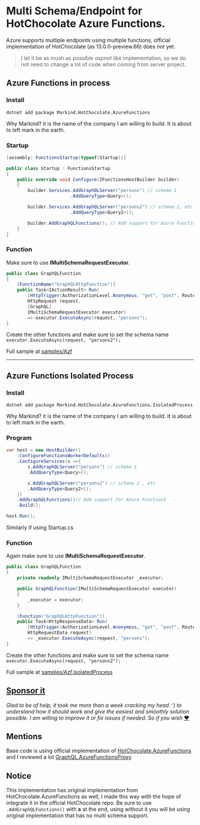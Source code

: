 # Multi Schema/Endpoint for HotChocolate Azure Functions.
Azure supports multiple endpoints using multiple functions, official implementation of HotChocolate (as 13.0.0-preview.66) does not yet. 

> I let it be as mush as possible *aspnet* like implementation, so we do not need to change a lot of code when coming from server project.


## Azure Functions **in process**
### Install
```shell
dotnet add package Markind.HotChocolate.AzureFunctions
```
Why Markind? it is the name of the company I am willing to build. It is about to left mark in the earth.
### Startup
```csharp
[assembly: FunctionsStartup(typeof(Startup))]

public class Startup : FunctionsStartup
{
    public override void Configure(IFunctionsHostBuilder builder)
    {
        builder.Services.AddGraphQLServer("persons") // schema 1
                        .AddQueryType<Query>();

        builder.Services.AddGraphQLServer("persons2") // schema 2, etc..
                        .AddQueryType<Query2>();

        builder.AddGraphQLFunctions(); // Add support for Azure FunctionS
    }
}
```

### Function
Make sure to use **IMultiSchemaRequestExecutor**.
```csharp
public class GraphQLFunction
{
    [FunctionName("GraphQLHttpFunction")]
    public Task<IActionResult> Run(
        [HttpTrigger(AuthorizationLevel.Anonymous, "get", "post", Route = "persons/{**slug}")] 
        HttpRequest request,
        [GraphQL] 
        IMultiSchemaRequestExecutor executor)
        => executor.ExecuteAsync(request, "persons");
}
```
Create the other functions and make sure to set the schema name `executor.ExecuteAsync(request, "persons2");`

Full sample at [samples/Azf](https://github.com/MarcoMedrano/HotChocolate.AzureFunctions/tree/main/samples/Azf)


---

## Azure Functions **Isolated Process**

### Install
```shell
dotnet add package Markind.HotChocolate.AzureFunctions.IsolatedProcess
```
Why Markind? it is the name of the company I am willing to build. It is about to left mark in the earth.
### Program
```csharp
var host = new HostBuilder()
    .ConfigureFunctionsWorkerDefaults()
    .ConfigureServices(s =>{
        s.AddGraphQLServer("persons") // schema 1
        .AddQueryType<Query>();

        s.AddGraphQLServer("persons2") // schema 2 , etc.
        .AddQueryType<Query2>();
    })
    .AddGraphQLFunctions()// Add support for Azure FunctionS
    .Build();

host.Run();
```
Similarly if using Startup.cs

### Function
Again make sure to use **IMultiSchemaRequestExecutor**.
```csharp
public class GraphQLFunction
{
    private readonly IMultiSchemaRequestExecutor _executor;

    public GraphQLFunction(IMultiSchemaRequestExecutor executor)
    {
        _executor = executor;
    }

    [Function("GraphQLHttpFunction")]
    public Task<HttpResponseData> Run(
        [HttpTrigger(AuthorizationLevel.Anonymous, "get", "post", Route = "persons/{**slug}")]
        HttpRequestData request)
        => _executor.ExecuteAsync(request, "persons");
}
```
Create the other functions and make sure to set the schema name `executor.ExecuteAsync(request, "persons2");`

Full sample at [samples/Azf.IsolatedProcess](https://github.com/MarcoMedrano/HotChocolate.AzureFunctions/tree/main/samples/Azf.IsolatedProcess)

## [Sponsor it ](https://github.com/MarcoMedrano/HotChocolate.AzureFunctions/)
*Glad to be of help, it took me more than a week cracking my head :') to understand how it should work and give the easiest and smoothly solution possible. I am willing to improve it or fix issues if needed. So if you wish* [❤️](https://github.com/MarcoMedrano/HotChocolate.AzureFunctions/)



## Mentions
Base code is using official implementation of [HotChocolate.AzureFunctions](https://github.com/ChilliCream/hotchocolate/tree/main/src/HotChocolate/AzureFunctions) and I reviewed a lot [GraphQL.AzureFunctionsProxy](https://github.com/cajuncoding/GraphQL.AzureFunctionsProxy)

## Notice 
This implementation has original implementation from HotChocolate.AzureFunctions as well, I made this way with the hope of integrate it in the official HotChocolate repo. Be sure to use `.AddGraphQLFunctions()` with **s** at the end, using without it you will be using original implementation that has no multi schema support.